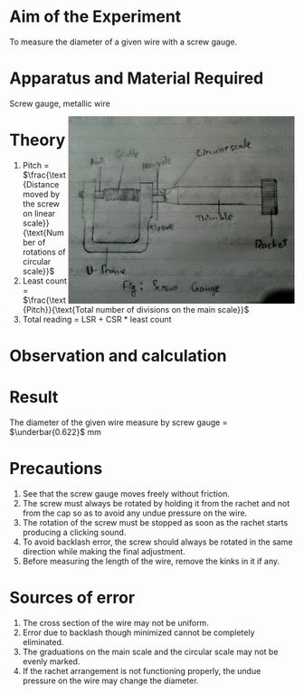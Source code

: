 # Aim of the Experiment

To measure the diameter of a given wire with a screw gauge.

# Apparatus and Material Required

Screw gauge, metallic wire

<img src='diagrams/screw-gauge.png' align=right width=400>

# Theory

1. Pitch = $\frac{\text{Distance moved by the screw on linear scale}}{\text{Number of rotations of circular scale}}$
2. Least count = $\frac{\text{Pitch}}{\text{Total number of divisions on the main scale}}$
3. Total reading = $\text{LSR + CSR * least count}$

# Observation and calculation

# Result

The diameter of the given wire measure by screw gauge = $\underbar{0.622}$ $\text{mm}$

# Precautions

1. See that the screw gauge moves freely without friction.
2. The screw must always be rotated by holding it from the rachet and not from the cap so as to avoid any undue pressure on the wire.
3. The rotation of the screw must be stopped as soon as the rachet starts producing a clicking sound.
4. To avoid backlash error, the screw should always be rotated in the same direction while making the final adjustment.
5. Before measuring the length of the wire, remove the kinks in it if any.

# Sources of error

1. The cross section of the wire may not be uniform.
2. Error due to backlash though minimized cannot be completely eliminated.
3. The graduations on the main scale and the circular scale may not be evenly marked.
4. If the rachet arrangement is not functioning properly, the undue pressure on the wire may change the diameter.
